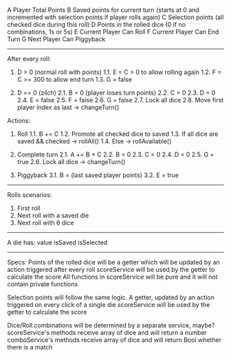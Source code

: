A Player Total Points
B Saved points for current turn (starts at 0 and incremented with selection points if player rolls again)
C Selection points (all checked dice during this roll)
D Points in the rolled dice (0 if no combinations, 1s or 5s)
E Current Player Can Roll
F Current Player Can End Turn
G Next Player Can Piggyback

---

After every roll:
1. D > 0 (normal roll with points)
1.1. E = C > 0 to allow rolling again
1.2. F = C >= 300 to allow end turn
1.3. G = false

2. D == 0 (zilch)
2.1. B = 0 (player loses turn points)
2.2. C = 0
2.3. D = 0
2.4. E = false
2.5. F = false
2.6. G = false
2.7. Lock all dice
2.8. Move first player index as last -> changeTurn()

Actions:
1. Roll
1.1. B += C
1.2. Promote all checked dice to saved
1.3. If all dice are saved && checked -> rollAll()
1.4. Else -> rollAvailable()

2. Complete turn
2.1. A += B + C
2.2. B = 0
2.3. C = 0
2.4. D = 0
2.5. G = true
2.6. Lock all dice -> changeTurn()

3. Piggyback
3.1. B = (last saved player points)
3.2. E = true

---

Rolls scenarios:
1. First roll
2. Next roll with a saved die
3. Next roll with 6 dice

---

A die has:
value
isSaved
isSelected

---

Specs:
Points of the rolled dice will be a getter which will be updated by an action triggered after every roll
scoreService will be used by the getter to calculate the score
All functions in scoreService will be pure and it will not contain private functions

Selection points will follow the same logic. A getter, updated by an action triggered on every click of a single die
scoreService will be used by the getter to calculate the score

Dice/Roll combinations will be determined by a separate service, maybe?
scoreService's methods receive array of dice and will return a number
comboService's methods receive array of dice and will return Bool whether there is a match
